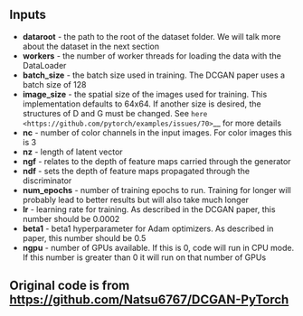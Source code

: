 ## Inputs

-  **dataroot** - the path to the root of the dataset folder. We will talk more about the dataset in the next section
-  **workers** - the number of worker threads for loading the data with the DataLoader
-  **batch_size** - the batch size used in training. The DCGAN paper uses a batch size of 128
-  **image_size** - the spatial size of the images used for training. This implementation defaults to 64x64. If another size is desired,
the structures of D and G must be changed. See `here <https://github.com/pytorch/examples/issues/70>`__ for more details
-  **nc** - number of color channels in the input images. For color images this is 3
-  **nz** - length of latent vector
-  **ngf** - relates to the depth of feature maps carried through the generator
-  **ndf** - sets the depth of feature maps propagated through the discriminator
-  **num_epochs** - number of training epochs to run. Training for longer will probably lead to better results but will also take 
much longer
-  **lr** - learning rate for training. As described in the DCGAN paper, this number should be 0.0002
-  **beta1** - beta1 hyperparameter for Adam optimizers. As described in paper, this number should be 0.5
-  **ngpu** - number of GPUs available. If this is 0, code will run in CPU mode. If this number is greater than 0 it will run on that 
number of GPUs
 
 ## Original code is from https://github.com/Natsu6767/DCGAN-PyTorch